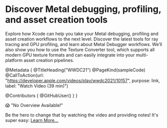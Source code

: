 # Discover Metal debugging, profiling, and asset creation tools

Explore how Xcode can help you take your Metal debugging, profiling and asset creation workflows to the next level. Discover the latest tools for ray tracing and GPU profiling, and learn about Metal Debugger workflows. We’ll also show you how to use the Texture Converter tool, which supports all modern GPU texture formats and can easily integrate into your multi-platform asset creation pipelines.

@Metadata {
   @TitleHeading("WWDC21")
   @PageKind(sampleCode)
   @CallToAction(url: "https://developer.apple.com/videos/play/wwdc2021/10157", purpose: link, label: "Watch Video (39 min)")

   @Contributors {
      @GitHubUser(<replace this with your GitHub handle>)
   }
}

😱 "No Overview Available!"

Be the hero to change that by watching the video and providing notes! It's super easy:
 [Learn More…](https://wwdcnotes.com/documentation/wwdcnotes/contributing)
